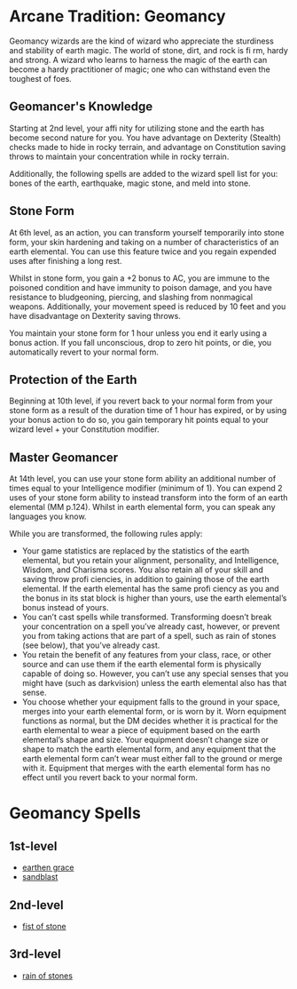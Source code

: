 # Arcane Tradition: Geomancy
Geomancy wizards are the kind of wizard who appreciate the sturdiness and stability of earth magic. The world of stone, dirt, and rock is fi rm, hardy and strong. A wizard who learns to harness the magic of the earth can become a hardy practitioner of magic; one who can withstand even the toughest of foes.

## Geomancer's Knowledge
Starting at 2nd level, your affi nity for utilizing stone and the earth has become second nature for you. You have advantage on Dexterity (Stealth) checks made to hide in rocky terrain, and advantage on Constitution saving throws to maintain your concentration while in rocky terrain.

Additionally, the following spells are added to the wizard spell list for you: bones of the earth, earthquake, magic stone, and meld into stone.

## Stone Form
At 6th level, as an action, you can transform yourself temporarily into stone form, your skin hardening and taking on a number of characteristics of an earth elemental. You can use this feature twice and you regain expended uses after finishing a long rest.

Whilst in stone form, you gain a +2 bonus to AC, you are immune to the poisoned condition and have immunity to poison damage, and you have resistance to bludgeoning, piercing, and slashing from nonmagical weapons. Additionally, your movement speed is reduced by 10 feet and you have disadvantage on Dexterity saving throws.

You maintain your stone form for 1 hour unless you end it early using a bonus action. If you fall unconscious, drop to zero hit points, or die, you automatically revert to your normal form.

## Protection of the Earth
Beginning at 10th level, if you revert back to your normal form from your stone form as a result of the duration time of 1 hour has expired, or by using your bonus action to do so, you gain temporary hit points equal to your wizard level + your Constitution modifier.

## Master Geomancer
At 14th level, you can use your stone form ability an additional number of times equal to your Intelligence modifier (minimum of 1). You can expend 2 uses of your stone form ability to instead transform into the form of an earth elemental (MM p.124). Whilst in earth elemental form, you can speak any languages you know.

While you are transformed, the following rules apply:
* Your game statistics are replaced by the statistics of the earth elemental, but you retain your alignment, personality, and Intelligence, Wisdom, and Charisma scores. You also retain all of your skill and saving throw profi ciencies, in addition to gaining those of the earth elemental. If the earth elemental has the same profi ciency as you and the bonus in its stat block is higher than yours, use the earth elemental’s bonus instead of yours.
* You can’t cast spells while transformed. Transforming doesn’t break your concentration on a spell you’ve already cast, however, or prevent you from taking actions that are part of a spell, such as rain of stones (see below), that you’ve already cast.
* You retain the benefit of any features from your class, race, or other source and can use them if the earth elemental form is physically capable of doing so. However, you can’t use any special senses that you might have (such as darkvision) unless the earth elemental also has that sense.
* You choose whether your equipment falls to the ground in your space, merges into your earth elemental form, or is worn by it. Worn equipment functions as normal, but the DM decides whether it is practical for the earth elemental to wear a piece of equipment based on the earth elemental’s shape and size. Your equipment doesn’t change size or shape to match the earth elemental form, and any equipment that the earth elemental form can’t wear must either fall to the ground or merge with it. Equipment that merges with the earth elemental form has no effect until you revert back to your normal form.

# Geomancy Spells

## 1st-level
* [earthen grace](../../Magic/Spells/earthen-grace.md)
* [sandblast](../../Magic/Spells/sandblast.md)

## 2nd-level
* [fist of stone](../../Magic/Spells/fist-of-stone.md)

## 3rd-level
* [rain of stones](../../Magic/Spells/rain-of-stones.md)

